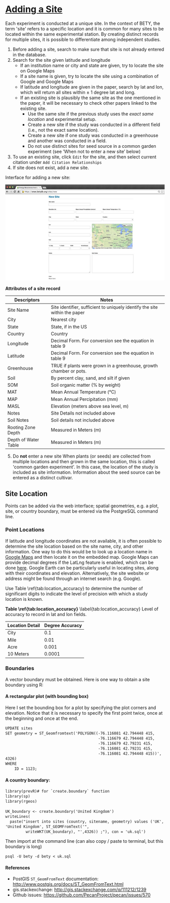 # [Adding a Site](https://www.betydb.org/sites/new)

Each experiment is conducted at a unique site. In the context of BETY,
the term 'site' refers to a specific location and it is common for many
sites to be located within the same experimental station. By creating
distinct records for multiple sites, it is possible to differentiate
among independent studies.

1.  Before adding a site, search to make sure that site is not already
    entered in the database.
2.  Search for the site given latitude and longitude
    -   If an institution name or city and state are given, try to
        locate the site on Google Maps
    -   If a site name is given, try to locate the site using a
        combination of Google and Google Maps
    -   If latitude and longitude are given in the paper, search by lat
        and lon, which will return all sites within $\pm$ 1 degree lat and
        long.
    -   If an existing site is plausibly the same site as the one
        mentioned in the paper, it will be necessary to check other
        papers linked to the existing site.
        -   Use the same site if the previous study uses the *exact same
            location* and experimental setup.
        -   Create a new site if the study was conducted in a different
            field (i.e., not the exact same location).
        -   Create a new site if one study was conducted in a greenhouse
            and another was conducted in a field.
        -   Do not use distinct sites for seed source in a common garden
            experiment (see ’When not to enter a new site’ below)
3.  To use an existing site, click `Edit` for the site, and then select
    current citation under `Add Citation Relationships`
4.  If site does not exist, add a new site.  

Interface for adding a new site:

![](figures/Addnewsite1/Addnewsite1.jpg)



**Attributes of a site record**


| **Descriptors**              | **Notes** | 
|-----------------------------|-------------------------|
| Site Name |Site identifier, sufficient to uniquely identify the site within the paper |
| City         | Nearest city                 |  
| State           | State, if in the US                |
| Country          |  Country     | 
| Longitude | Decimal Form. For conversion see the equation in table 9 |
| Latitude        | Decimal Form. For conversion see the equation in table 9              |
| Greenhouse        | TRUE if plants were grown in a greenhouse, growth chamber or pots.|
| Soil             |By percent clay, sand, and silt if given               | 
| SOM      |Soil organic matter (% by weight)              | 
| MAT | Mean Annual Temperature (°C) |
| MAP | Mean Annual Percipitation (mm) |
| MASL |Elevation (meters above sea level, m) |
| Notes | Site Details not included above |
| Soil Notes | Soil details not included above |
| Rooting Zone Depth | Measured in Meters (m) |
|Depth of Water Table| Measured in Meters (m) |

5. Do **not** enter a new site When plants (or seeds) are collected from multiple locations   and then grown in the same location, this is called 'common garden experiment'. In this case, the location of the study is included as site information. Information about the seed source can be entered as a distinct cultivar.
 
## Site Location 

Points can be added via the web interface; spatial geometries, e.g. a plot, site, or country boundary, must be entered via the PostgreSQL command line. 

### Point Locations

If latitude and longitude coordinates are not available, it is often
possible to determine the site location based on the site name, city,
and other information. One way to do this would be to look up a location
name in [Google Maps](http://maps.google.com) and then locate it on the
embedded map. Google Maps can provide decimal degrees if the LatLng
feature is enabled, which can be done
[here](http://maps.google.com/maps?showlabs=1). Google Earth can be
particularly useful in locating sites, along with their coordinates and
elevation. Alternatively, the site website or address might be found
through an internet search (e.g. Google).

Use Table \ref{tab:location_accuracy} to determine the number of significant digits to indicate the level of precision with which a study location is known.  

**Table \ref{tab:location_accuracy}** \label{tab:location_accuracy} Level of accuracy to record in lat and lon fields. 
                 
| **Location Detail** |         **Degree Accuracy**  |
|-----------------------------|-------------------------|
| City            |                      0.1 |
| Mile            |                     0.01 |
| Acre            |                    0.001 |
| 10 Meters       |                   0.0001 |
 
### Boundaries

A vector boundary must be obtained. Here is one way to obtain a site boundary using R:


#### A rectangular plot (with bounding box)

Here I set the bounding box for a plot by specifying the plot corners and elevation. Notice that it is necessary to specify the first point twice, once at the beginning and once at the end. 

    UPDATE sites
    SET geometry = ST_Geomfromtext('POLYGON((-76.116081 42.794448 415, 
                                             -76.116679 42.794448 415, 
                                             -76.116679 42.79231 415, 
                                             -76.116081 42.79231 415,
                                             -76.116081 42.794448 415))', 4326)
    WHERE
        ID = 1123;
    

#### A country boundary:


    library(prevR)# for `create.boundary` function
    library(sp)
    library(rgeos)

    UK_boundary <- create.boundary('United Kingdom')
    writeLines(
      paste("insert into sites (country, sitename, geometry) values ('UK', 'United Kingdom', ST_GEOMFromText('",
             writeWKT(UK_boundary), "',4326)) ;"), con = 'uk.sql')


Then import at the command line (can also copy / paste to terminal, but this boundary is long)

    psql -U bety -d bety < uk.sql

#### References 

* PostGIS `ST_GeomFromText` documentation: http://www.postgis.org/docs/ST_GeomFromText.html
* gis.stackexchange: http://gis.stackexchange.com/q/111212/1239
* Github issues: https://github.com/PecanProject/pecan/issues/570




